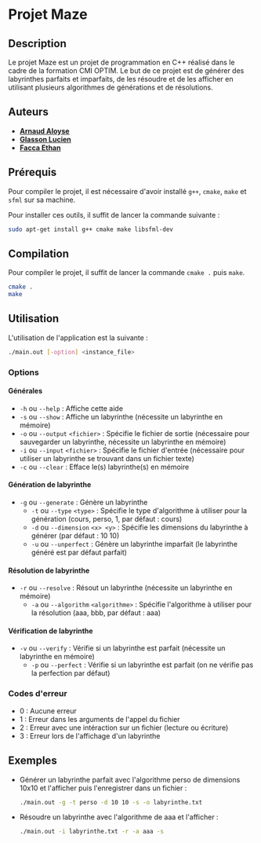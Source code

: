 # Projet Maze

## Description

Le projet Maze est un projet de programmation en C++ réalisé dans le cadre de la formation CMI OPTIM.
Le but de ce projet est de générer des labyrinthes parfaits et imparfaits, de les résoudre et de les afficher en utilisant plusieurs algorithmes de générations et de résolutions.

## Auteurs

- [**Arnaud Aloyse**](https://github.com/aloyse33)
- [**Glasson Lucien**](https://github.com/lulu-froid)
- [**Facca Ethan**](https://github.com/untypequicode)

## Prérequis

Pour compiler le projet, il est nécessaire d'avoir installé `g++`, `cmake`, `make` et `sfml` sur sa machine.

Pour installer ces outils, il suffit de lancer la commande suivante :
```bash
sudo apt-get install g++ cmake make libsfml-dev
```

## Compilation

Pour compiler le projet, il suffit de lancer la commande `cmake .` puis `make`.

```bash
cmake .
make
```

## Utilisation

L'utilisation de l'application est la suivante :

```bash
./main.out [-option] <instance_file>
```

### Options

#### Générales

* `-h` ou `--help` : Affiche cette aide
* `-s` ou `--show` : Affiche un labyrinthe (nécessite un labyrinthe en mémoire)
* `-o` ou `--output` `<fichier>` : Spécifie le fichier de sortie (nécessaire pour sauvegarder un labyrinthe, nécessite un labyrinthe en mémoire)
* `-i` ou `--input` `<fichier>` : Spécifie le fichier d'entrée (nécessaire pour utiliser un labyrinthe se trouvant dans un fichier texte)
* `-c` ou `--clear` : Efface le(s) labyrinthe(s) en mémoire

#### Génération de labyrinthe

* `-g` ou `--generate` : Génère un labyrinthe
	+ `-t` ou `--type` `<type>` : Spécifie le type d'algorithme à utiliser pour la génération (cours, perso, 1, par défaut : cours)
	+ `-d` ou `--dimension` `<x> <y>` : Spécifie les dimensions du labyrinthe à générer (par défaut : 10 10)
	+ `-u` ou `--unperfect` : Génère un labyrinthe imparfait (le labyrinthe généré est par défaut parfait)

#### Résolution de labyrinthe

* `-r` ou `--resolve` : Résout un labyrinthe (nécessite un labyrinthe en mémoire)
	+ `-a` ou `--algorithm` `<algorithme>` : Spécifie l'algorithme à utiliser pour la résolution (aaa, bbb, par défaut : aaa)

#### Vérification de labyrinthe

* `-v` ou `--verify` : Vérifie si un labyrinthe est parfait (nécessite un labyrinthe en mémoire)
  + `-p` ou `--perfect` : Vérifie si un labyrinthe est parfait (on ne vérifie pas la perfection par défaut)

### Codes d'erreur

- 0 : Aucune erreur
- 1 : Erreur dans les arguments de l'appel du fichier
- 2 : Erreur avec une intéraction sur un fichier (lecture ou écriture)
- 3 : Erreur lors de l'affichage d'un labyrinthe

## Exemples

- Générer un labyrinthe parfait avec l'algorithme perso de dimensions 10x10 et l'afficher puis l'enregistrer dans un fichier :
  ```bash
  ./main.out -g -t perso -d 10 10 -s -o labyrinthe.txt
  ```
- Résoudre un labyrinthe avec l'algorithme de aaa et l'afficher :
  ```bash
  ./main.out -i labyrinthe.txt -r -a aaa -s
  ```
